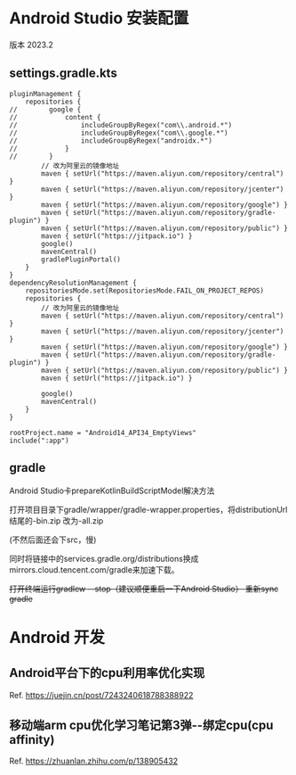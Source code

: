 # Android Studio 安装配置

版本 2023.2

## settings.gradle.kts

```
pluginManagement {
    repositories {
//        google {
//            content {
//                includeGroupByRegex("com\\.android.*")
//                includeGroupByRegex("com\\.google.*")
//                includeGroupByRegex("androidx.*")
//            }
//        }
        // 改为阿里云的镜像地址
        maven { setUrl("https://maven.aliyun.com/repository/central") }
        maven { setUrl("https://maven.aliyun.com/repository/jcenter") }
        maven { setUrl("https://maven.aliyun.com/repository/google") }
        maven { setUrl("https://maven.aliyun.com/repository/gradle-plugin") }
        maven { setUrl("https://maven.aliyun.com/repository/public") }
        maven { setUrl("https://jitpack.io") }
        google()
        mavenCentral()
        gradlePluginPortal()
    }
}
dependencyResolutionManagement {
    repositoriesMode.set(RepositoriesMode.FAIL_ON_PROJECT_REPOS)
    repositories {
        // 改为阿里云的镜像地址
        maven { setUrl("https://maven.aliyun.com/repository/central") }
        maven { setUrl("https://maven.aliyun.com/repository/jcenter") }
        maven { setUrl("https://maven.aliyun.com/repository/google") }
        maven { setUrl("https://maven.aliyun.com/repository/gradle-plugin") }
        maven { setUrl("https://maven.aliyun.com/repository/public") }
        maven { setUrl("https://jitpack.io") }

        google()
        mavenCentral()
    }
}

rootProject.name = "Android14_API34_EmptyViews"
include(":app")

```



## gradle

Android Studio卡prepareKotlinBuildScriptModel解决方法

打开项目目录下gradle/wrapper/gradle-wrapper.properties，将distributionUrl结尾的-bin.zip 改为-all.zip

(不然后面还会下src，慢)

同时将链接中的services.gradle.org/distributions换成mirrors.cloud.tencent.com/gradle来加速下载。

~~打开终端运行gradlew --stop（建议顺便重启一下Android Studio）
重新sync gradle~~



# Android 开发

## Android平台下的cpu利用率优化实现
Ref. https://juejin.cn/post/7243240618788388922

## 移动端arm cpu优化学习笔记第3弹--绑定cpu(cpu affinity)
Ref. https://zhuanlan.zhihu.com/p/138905432